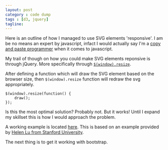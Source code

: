 ```yaml
---
layout: post
category : code dump
tags : [d3, jquery]
tagline: 
---
```


Here is an outline of how I managed to use SVG elements 'responsive'. I am be no means an expert by javascript, infact I would actually say I'm a [copy and paste programmer](http://www.codinghorror.com/blog/2009/04/a-modest-proposal-for-the-copy-and-paste-school-of-code-reuse.html) when it comes to javascript. 

My trail of though on how you could make SVG elements reponsive is through jQuery. More specifically through [`$(window).resize`](http://api.jquery.com/resize/).

After defining a function which will draw the SVG element based on the browser size, then `$(window).resize` function will redraw the svg appropriately. 

	$(window).resize(function() {
		draw();
	});

Is this the most optimal solution? Probably not. But it works! Until I expand my skillset this is how I would approach the problem.

A working example is located [here](https://googledrive.com/host/0ByHWFFfBDxCFZ1ctMk9MRjBXc0U/venn-diagram.html). This is based on an example provided by [Helen Lu from Stanford University](http://stanford.edu/~helenlu/cs448b/).

The next thing is to get it working with bootstrap.